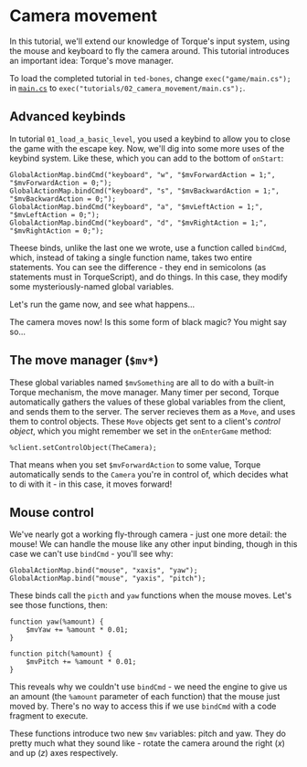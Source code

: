 # Camera movement

In this tutorial, we'll extend our knowledge of Torque's input system, using the mouse and keyboard to fly the camera around.
This tutorial introduces an important idea: Torque's move manager.

To load the completed tutorial in `ted-bones`, change `exec("game/main.cs");` in [`main.cs`][main.cs] to `exec("tutorials/02_camera_movement/main.cs");`.

 [main.cs]: ../../main.cs

## Advanced keybinds

In tutorial `01_load_a_basic_level`, you used a keybind to allow you to close the game with the escape key.
Now, we'll dig into some more uses of the keybind system.
Like these, which you can add to the bottom of `onStart`:

    GlobalActionMap.bindCmd("keyboard", "w", "$mvForwardAction = 1;",  "$mvForwardAction = 0;");
    GlobalActionMap.bindCmd("keyboard", "s", "$mvBackwardAction = 1;", "$mvBackwardAction = 0;");
    GlobalActionMap.bindCmd("keyboard", "a", "$mvLeftAction = 1;",     "$mvLeftAction = 0;");
    GlobalActionMap.bindCmd("keyboard", "d", "$mvRightAction = 1;",    "$mvRightAction = 0;");

Theese binds, unlike the last one we wrote, use a function called `bindCmd`, which, instead of taking a single function name, takes two entire statements.
You can see the difference - they end in semicolons (as statements must in TorqueScript), and do things.
In this case, they modify some mysteriously-named global variables.

Let's run the game now, and see what happens...

The camera moves now!
Is this some form of black magic?
You might say so...

## The move manager (`$mv*`)

These global variables named `$mvSomething` are all to do with a built-in Torque mechanism, the move manager.
Many timer per second, Torque automatically gathers the values of these global variables from the client, and sends them to the server.
The server recieves them as a `Move`, and uses them to control objects.
These `Move` objects get sent to a client's _control object_, which you might remember we set in the `onEnterGame` method:

    %client.setControlObject(TheCamera);

That means when you set `$mvForwardAction` to some value, Torque automatically sends to the `Camera` you're in control of, which decides what to di with it - in this case, it moves forward!

## Mouse control

We've nearly got a working fly-through camera - just one more detail: the mouse!
We can handle the mouse like any other input binding, though in this case we can't use `bindCmd` - you'll see why:

    GlobalActionMap.bind("mouse", "xaxis", "yaw");
    GlobalActionMap.bind("mouse", "yaxis", "pitch");

These binds call the `picth` and `yaw` functions when the mouse moves.
Let's see those functions, then:

    function yaw(%amount) {
        $mvYaw += %amount * 0.01;
    }

    function pitch(%amount) {
        $mvPitch += %amount * 0.01;
    }

This reveals why we couldn't use `bindCmd` - we need the engine to give us an amount (the `%amount` parameter of each function) that the mouse just moved by.
There's no way to access this if we use `bindCmd` with a code fragment to execute.

These functions introduce two new `$mv` variables: pitch and yaw.
They do pretty much what they sound like - rotate the camera around the right (_x_) and up (_z_) axes respectively.
